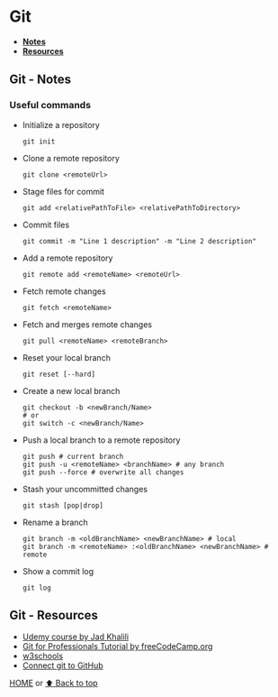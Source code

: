 # Git

- [**Notes**](#git---notes)
- [**Resources**](#git---resources)

## Git - Notes

### Useful commands

- Initialize a repository

      git init
- Clone a remote repository

      git clone <remoteUrl>
- Stage files for commit

      git add <relativePathToFile> <relativePathToDirectory>
- Commit files

      git commit -m "Line 1 description" -m "Line 2 description"
- Add a remote repository

      git remote add <remoteName> <remoteUrl>
- Fetch remote changes

      git fetch <remoteName>
- Fetch and merges remote changes

      git pull <remoteName> <remoteBranch>
- Reset your local branch

      git reset [--hard]
- Create a new local branch

      git checkout -b <newBranch/Name>
      # or
      git switch -c <newBranch/Name>
- Push a local branch to a remote repository

      git push # current branch
      git push -u <remoteName> <branchName> # any branch
      git push --force # overwrite all changes
- Stash your uncommitted changes

      git stash [pop|drop]
- Rename a branch

      git branch -m <oldBranchName> <newBranchName> # local
      git branch -m <remoteName> :<oldBranchName> <newBranchName> # remote
- Show a commit log

      git log

## Git - Resources

- [Udemy course by Jad Khalili](https://www.udemy.com/share/101tpK2@PkdjVEtSSVIKdkRKBmJNfj4=/)
- [Git for Professionals Tutorial by freeCodeCamp.org](https://youtu.be/Uszj_k0DGsg)
- [w3schools](https://www.w3schools.com/git/default.asp)
- [Connect git to GitHub](https://kbroman.org/github_tutorial/pages/first_time.html)

[HOME](https://github.com/Stratis-Dermanoutsos/Full-Stack-2021#full-stack-roadmap-2021) or [⬆ Back to top](#git)
